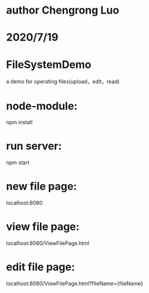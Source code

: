 # author Chengrong Luo
# 2020/7/19
# FileSystemDemo
a demo for operating files(upload，edit，read)

# node-module:
npm install

# run server:
npm start

# new file page:
localhost:8080

# view file page:
localhost:8080/ViewFilePage.html

# edit file page:
localhost:8080/ViewFilePage.html?fileName={fileName}

